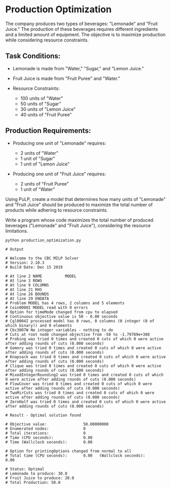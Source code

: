 # Production Optimization

The company produces two types of beverages: "Lemonade" and "Fruit Juice." The production of these beverages requires different ingredients and a limited amount of equipment. The objective is to maximize production while considering resource constraints.

## Task Conditions:
- Lemonade is made from "Water," "Sugar," and "Lemon Juice."
- Fruit Juice is made from "Fruit Puree" and "Water."

- Resource Constraints:
    - 100 units of "Water"
    - 50 units of "Sugar"
    - 30 units of "Lemon Juice"
    - 40 units of "Fruit Puree"

## Production Requirements:

- Producing one unit of "Lemonade" requires:
    - 2 units of "Water"
    - 1 unit of "Sugar"
    - 1 unit of "Lemon Juice"

- Producing one unit of "Fruit Juice" requires:
    - 2 units of "Fruit Puree"
    - 1 unit of "Water"

Using PuLP, create a model that determines how many units of "Lemonade" and "Fruit Juice" should be produced to maximize the total number of products while adhering to resource constraints.

Write a program whose code maximizes the total number of produced beverages ("Lemonade" and "Fruit Juice"), considering the resource limitations.


```
python production_optimization.py

# Output

# Welcome to the CBC MILP Solver 
# Version: 2.10.3 
# Build Date: Dec 15 2019 

# At line 2 NAME          MODEL
# At line 3 ROWS
# At line 9 COLUMNS
# At line 21 RHS
# At line 26 BOUNDS
# At line 29 ENDATA
# Problem MODEL has 4 rows, 2 columns and 5 elements
# Coin0008I MODEL read with 0 errors
# Option for timeMode changed from cpu to elapsed
# Continuous objective value is 50 - 0.00 seconds
# Cgl0004I processed model has 0 rows, 0 columns (0 integer (0 of which binary)) and 0 elements
# Cbc3007W No integer variables - nothing to do
# Cuts at root node changed objective from -50 to -1.79769e+308
# Probing was tried 0 times and created 0 cuts of which 0 were active after adding rounds of cuts (0.000 seconds)
# Gomory was tried 0 times and created 0 cuts of which 0 were active after adding rounds of cuts (0.000 seconds)
# Knapsack was tried 0 times and created 0 cuts of which 0 were active after adding rounds of cuts (0.000 seconds)
# Clique was tried 0 times and created 0 cuts of which 0 were active after adding rounds of cuts (0.000 seconds)
# MixedIntegerRounding2 was tried 0 times and created 0 cuts of which 0 were active after adding rounds of cuts (0.000 seconds)
# FlowCover was tried 0 times and created 0 cuts of which 0 were active after adding rounds of cuts (0.000 seconds)
# TwoMirCuts was tried 0 times and created 0 cuts of which 0 were active after adding rounds of cuts (0.000 seconds)
# ZeroHalf was tried 0 times and created 0 cuts of which 0 were active after adding rounds of cuts (0.000 seconds)

# Result - Optimal solution found

# Objective value:                50.00000000
# Enumerated nodes:               0
# Total iterations:               0
# Time (CPU seconds):             0.00
# Time (Wallclock seconds):       0.00

# Option for printingOptions changed from normal to all
# Total time (CPU seconds):       0.00   (Wallclock seconds):       0.00

# Status: Optimal
# Lemonade to produce: 30.0
# Fruit Juice to produce: 20.0
# Total Production: 50.0
```